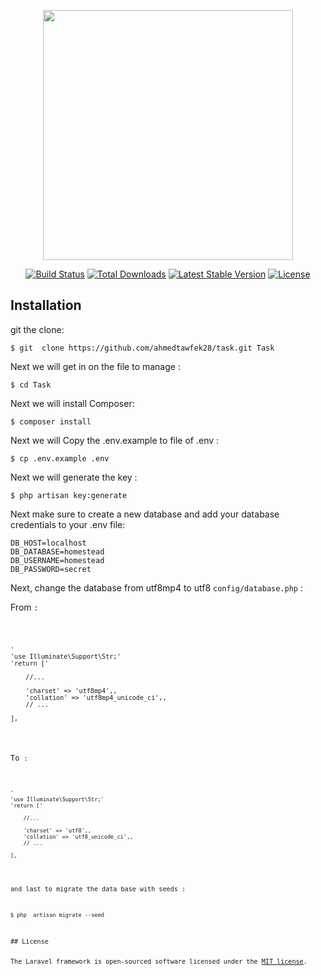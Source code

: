<p align="center"><img src="https://res.cloudinary.com/dtfbvvkyp/image/upload/v1566331377/laravel-logolockup-cmyk-red.svg" width="400"></p>

<p align="center">
<a href="https://travis-ci.org/laravel/framework"><img src="https://travis-ci.org/laravel/framework.svg" alt="Build Status"></a>
<a href="https://packagist.org/packages/laravel/framework"><img src="https://poser.pugx.org/laravel/framework/d/total.svg" alt="Total Downloads"></a>
<a href="https://packagist.org/packages/laravel/framework"><img src="https://poser.pugx.org/laravel/framework/v/stable.svg" alt="Latest Stable Version"></a>
<a href="https://packagist.org/packages/laravel/framework"><img src="https://poser.pugx.org/laravel/framework/license.svg" alt="License"></a>
</p>

## Installation 
<div class="magic-block-textarea">
<p>git the clone: </p>
<pre><code class="lang-bash"><span class="cm-s-neo"><span class="cm-def">$ git</span>  clone https://github.com/ahmedtawfek28/task.git Task</span>
</code></pre>
<p>Next we will get in on the file to manage : </p>
<pre><code class="lang-bash"><span class="cm-s-neo"><span class="cm-def">$ cd</span> Task</span>
</code></pre>
<p>Next we will install Composer: </p>
<pre><code class="lang-bash"><span class="cm-s-neo"><span class="cm-def">$ composer</span> install</span>
</code></pre>
<p>Next we will Copy the .env.example to file of .env : </p>
<pre><code class="lang-bash"><span class="cm-s-neo"><span class="cm-def">$ cp</span> .env.example .env</span>
</code></pre>
<p>Next we will generate the key : </p>
<pre><code class="lang-bash"><span class="cm-s-neo"><span class="cm-def">$ php</span> artisan key:generate</span>
</code></pre>

<p>Next make sure to create a new database and add your database credentials to your .env file:</p>
<pre><code>DB_HOST=localhost
DB_DATABASE=homestead
DB_USERNAME=homestead
DB_PASSWORD=secret
</code></pre>
<p>Next, change the database from utf8mp4 to utf8 <code>config/database.php</code> :</p>
<p>From <code>:</p>

<pre><code class="lang-php"><span class="cm-s-neo"><span class="cm-string">'<?php'</span> 
<span class="cm-string">'use Illuminate\Support\Str;'</span>
<span class="cm-string">'return ['</span>

    <span class="cm-comment">//...</span>

    <span class="cm-variable">'charset' => 'utf8mp4',</span>,
    <span class="cm-variable">'collation' => 'utf8mp4_unicode_ci',</span>,
    <span class="cm-comment">// ...</span>

],</span>
</code></pre>
<p>To <code>:</p>

<pre><code class="lang-php"><span class="cm-s-neo"><span class="cm-string">'<?php'</span> 
<span class="cm-string">'use Illuminate\Support\Str;'</span>
<span class="cm-string">'return ['</span>

    <span class="cm-comment">//...</span>

    <span class="cm-variable">'charset' => 'utf8',</span>,
    <span class="cm-variable">'collation' => 'utf8_unicode_ci',</span>,
    <span class="cm-comment">// ...</span>

],</span>
</code></pre>
<p>and last to migrate the data base with seeds : </p>
<pre><code class="lang-bash"><span class="cm-s-neo"><span class="cm-def">$ php </span> artisan migrate --seed</span>
</code></pre>
</div>
## License

The Laravel framework is open-sourced software licensed under the [MIT license](https://opensource.org/licenses/MIT).
